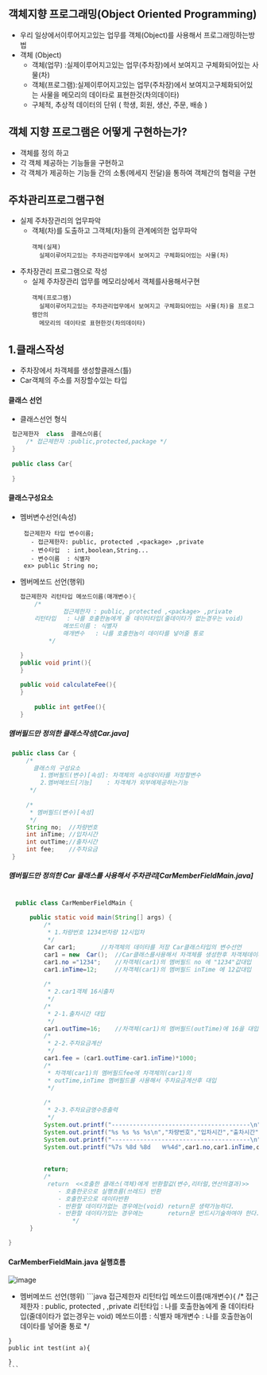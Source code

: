 
## 객체지향 프로그래밍(Object Oriented Programming)
  - 우리 일상에서이루어지고있는 업무를 객체(Object)를 사용해서 프로그래밍하는방법
  - 객체 (Object)
	 - 객체(업무)   :실제이루어지고있는 업무(주차장)에서 보여지고 구체화되어있는 사물(차)  
	 - 객체(프로그램):실제이루어지고있는 업무(주차장)에서 보여지고구체화되어있는 사물을 메모리의 데이타로 표현한것(차의데이타) 
	 - 구체적, 추상적 데이터의 단위 ( 학생, 회원, 생산, 주문, 배송 )

## 객체 지향 프로그램은 어떻게 구현하는가?

- 객체를 정의 하고 
- 각 객체 제공하는 기능들을 구현하고
- 각 객체가 제공하는 기능들 간의 소통(메세지 전달)을 통하여 객체간의 협력을 구현 



 ## 주차관리프로그램구현
 
   - 실제 주차장관리의 업무파악
     - 객체(차)를 도출하고 그객체(차)들의 관계에의한 업무파악
       ```
       객체(실제)
         실제이루어지고있는 주차관리업무에서 보여지고 구체화되어있는 사물(차)    
       ```
   - 주차장관리 프로그램으로 작성 
     - 실제 주차장관리 업무를 메모리상에서 객체를사용해서구현
       ```
       객체(프로그램)
         실제이루어지고있는 주차관리업무에서 보여지고 구체화되어있는 사물(차)을 프로그램안의
         메모리의 데이타로 표현한것(차의데이타)
       ```

  ## 1.클래스작성
  
   - 주차장에서 차객체를 생성할클래스(틀)
   - Car객체의 주소를 저장할수있는 타입
   ####  클래스 선언
   - 클래스선언 형식       
   ```java
	접근제한자  class  클래스이름{
	    /* 접근제한자 :public,protected,package */
	}
	
	public class Car{
	
	}
   ```


 #### 클래스구성요소
  - 멤버변수선언(속성)
    ```
     접근제한자 타입 변수이름;
       - 접근제한자: public, protected ,<package> ,private
       - 변수타입  : int,boolean,String...
       - 변수이름  : 식별자
     ex> public String no;
    ```
  - 멤버메쏘드 선언(행위)
    ```java
	접근제한자 리턴타입 메쏘드이름(매개변수){
		/*
                접근제한자 : public, protected ,<package> ,private
		리턴타입   : 나를 호출한놈에게 줄 데이타타입(줄데이타가 없는경우는 void)
                메쏘드이름 : 식별자
                매개변수   : 나를 호출한놈이 데이타를 넣어줄 통로
	        */
	
	}
 	public void print(){
	}
 
 	public void calculateFee(){
	}
 
        public int getFee(){
	}
    ```
  ##### 멤버필드만 정의한 클래스작성[Car.java]
   ```java
	public class Car {
		/*
		  클래스의 구성요소
		    1.멤버필드(변수)[속성]: 차객체의 속성데이타를 저장할변수
		    2.멤버메쏘드[기능]    : 차객체가 외부에제공하는기능
		 */
		
  		/*
		 * 멤버필드(변수)[속성]
		 */
		String no;  //차량번호
		int inTime; //입차시간
		int outTime;//출차시간
		int fee;    //주차요금
	}
  ```
  ##### 멤버필드만 정의한 Car 클래스를 사용해서 주차관리[CarMemberFieldMain.java]
  ```java
	
	public class CarMemberFieldMain {
	
		public static void main(String[] args) {
			/*
			 * 1.차량번호 1234번차량 12시입차 
			 */
			Car car1;		//차객체의 데이타를 저장 Car클래스타입의 변수선언
			car1 = new  Car();	//Car클래스를사용해서 차객체를 생성한후 차객체데이타가 car1변수에 대입
			car1.no ="1234";	//차객체(car1)의 멤버필드 no 에 "1234"값대입 
			car1.inTime=12;		//차객체(car1)의 멤버필드 inTime 에 12값대입
			
			/*
			 * 2.car1객체 16시출차
			 */
			/*
			 * 2-1.출차시간 대입
			 */
			car1.outTime=16;	//차객체(car1)의 멤버필드(outTime)에 16을 대입
			/*
			 * 2-2.주차요금계산
			 */
			car1.fee = (car1.outTime-car1.inTime)*1000;
			/*
			 * 차객체(car1)의 멤버필드fee에 차객체의(car1)의 
			 * outTime,inTime 멤버필드를 사용해서 주차요금계산후 대입
			 */
			
			/*
			 * 2-3.주차요금영수증출력
			 */
			System.out.printf("---------------------------------------\n");
			System.out.printf("%s %s %s %s\n","차량번호","입차시간","출차시간","주차요금");
			System.out.printf("---------------------------------------\n");
			System.out.printf("%7s %8d %8d   ￦%4d",car1.no,car1.inTime,car1.outTime,car1.fee);
			
			
			return;
			/*
			 return  <<호출한 클래스(객체)에게 반환할값(변수,리터럴,연산의결과)>>
			  	- 호출한곳으로 실행흐름(쓰레드) 반환
			  	- 호출한곳으로 데이타반환
			  	- 반환할 데이타가없는 경우에는(void)	return문 생략가능하다. 
			  	- 반환할 데이타가있는 경우에는 		return문 반드시기술하여야 한다. 
	                */
		}

  }
   ```
  #### CarMemberFieldMain.java 실행흐름
  ![image](https://github.com/2023-12-JAVA-DEVELOPER-149/01.JAVA_FUNDMENTAL/assets/75401545/ab1c045a-c5b5-4f0e-8a20-69b12235d4cc)



   - 멤버메쏘드 선언(행위)
    ```java
	접근제한자 리턴타입 메쏘드이름(매개변수){
		/*
                접근제한자 : public, protected ,<package> ,private
		리턴타입   : 나를 호출한놈에게 줄 데이타타입(줄데이타가 없는경우는 void)
                메쏘드이름 : 식별자
                매개변수   : 나를 호출한놈이 데이타를 넣어줄 통로
	        */
	
	}
 	public int test(int a){
	
	}
    ```
